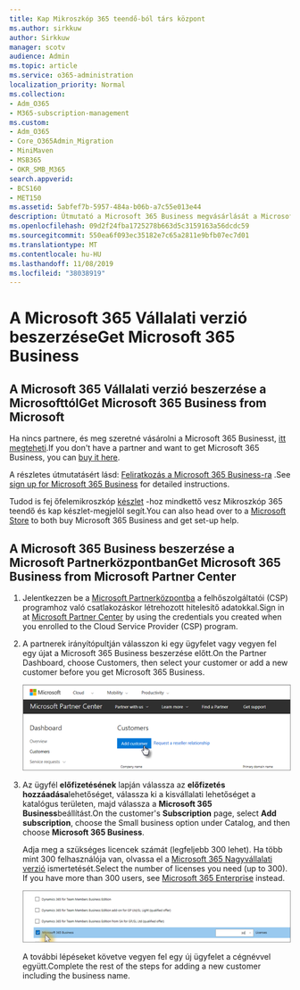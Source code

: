 ```yaml
---
title: Kap Mikroszkóp 365 teendő-ból társ központ
ms.author: sirkkuw
author: Sirkkuw
manager: scotv
audience: Admin
ms.topic: article
ms.service: o365-administration
localization_priority: Normal
ms.collection:
- Adm_O365
- M365-subscription-management
ms.custom:
- Adm_O365
- Core_O365Admin_Migration
- MiniMaven
- MSB365
- OKR_SMB_M365
search.appverid:
- BCS160
- MET150
ms.assetid: 5abfef7b-5957-484a-b06b-a7c55e013e44
description: Útmutató a Microsoft 365 Business megvásárlását a Microsoft Partnerközpontból.
ms.openlocfilehash: 09d2f24fba1725278b663d5c3159163a56dcdc59
ms.sourcegitcommit: 550ea6f093ec35182e7c65a2811e9bfb07ec7d01
ms.translationtype: MT
ms.contentlocale: hu-HU
ms.lasthandoff: 11/08/2019
ms.locfileid: "38038919"
---
```

# <a name="get-microsoft-365-business"></a><span data-ttu-id="a8b83-103">A Microsoft 365 Vállalati verzió beszerzése</span><span class="sxs-lookup"><span data-stu-id="a8b83-103">Get Microsoft 365 Business</span></span>

## <a name="get-microsoft-365-business-from-microsoft"></a><span data-ttu-id="a8b83-104">A Microsoft 365 Vállalati verzió beszerzése a Microsofttól</span><span class="sxs-lookup"><span data-stu-id="a8b83-104">Get Microsoft 365 Business from Microsoft</span></span>

<span data-ttu-id="a8b83-105">Ha nincs partnere, és meg szeretné vásárolni a Microsoft 365 Businesst, [itt megteheti](https://www.microsoft.com/en-US/microsoft-365/business).</span><span class="sxs-lookup"><span data-stu-id="a8b83-105">If you don't have a partner and want to get Microsoft 365 Business, you can [buy it here](https://www.microsoft.com/en-US/microsoft-365/business).</span></span>

<span data-ttu-id="a8b83-106">A részletes útmutatásért lásd: [Feliratkozás a Microsoft 365 Business-ra](sign-up.md) .</span><span class="sxs-lookup"><span data-stu-id="a8b83-106">See [sign up for Microsoft 365 Business](sign-up.md) for detailed instructions.</span></span>

<span data-ttu-id="a8b83-107">Tudod is fej őfelemikroszkóp [készlet](https://www.microsoft.com/en-us/store/locations/find-a-store?icid=en_US_Store_UH_FAS) -hoz mindkettő vesz Mikroszkóp 365 teendő és kap készlet-megjelöl segít.</span><span class="sxs-lookup"><span data-stu-id="a8b83-107">You can also head over to a [Microsoft Store](https://www.microsoft.com/en-us/store/locations/find-a-store?icid=en_US_Store_UH_FAS) to both buy Microsoft 365 Business and get set-up help.</span></span>
  
## <a name="get-microsoft-365-business-from-microsoft-partner-center"></a><span data-ttu-id="a8b83-108">A Microsoft 365 Business beszerzése a Microsoft Partnerközpontban</span><span class="sxs-lookup"><span data-stu-id="a8b83-108">Get Microsoft 365 Business from Microsoft Partner Center</span></span>

1. <span data-ttu-id="a8b83-109">Jelentkezzen be a [Microsoft Partnerközpontba](https://go.microsoft.com/fwlink/p/?linkid=849910) a felhőszolgáltatói (CSP) programhoz való csatlakozáskor létrehozott hitelesítő adatokkal.</span><span class="sxs-lookup"><span data-stu-id="a8b83-109">Sign in at [Microsoft Partner Center](https://go.microsoft.com/fwlink/p/?linkid=849910) by using the credentials you created when you enrolled to the Cloud Service Provider (CSP) program.</span></span> 
    
2. <span data-ttu-id="a8b83-110">A partnerek irányítópultján válasszon ki egy ügyfelet vagy vegyen fel egy újat a Microsoft 365 Business beszerzése előtt.</span><span class="sxs-lookup"><span data-stu-id="a8b83-110">On the Partner Dashboard, choose Customers, then select your customer or add a new customer before you get Microsoft 365 Business.</span></span>
    
    ![In the Microsoft Partner center, add a new customer.](media/ec807d07-bbd2-411f-8fe1-c644cf9a3882.png)
  
3. <span data-ttu-id="a8b83-112">Az ügyfél **előfizetésének** lapján válassza az **előfizetés hozzáadása**lehetőséget, válassza ki a kisvállalati lehetőséget a katalógus területen, majd válassza a **Microsoft 365 Business**beállítást.</span><span class="sxs-lookup"><span data-stu-id="a8b83-112">On the customer's **Subscription** page, select **Add subscription**, choose the Small business option under Catalog, and then choose **Microsoft 365 Business**.</span></span>
    
    <span data-ttu-id="a8b83-p101">Adja meg a szükséges licencek számát (legfeljebb 300 lehet). Ha több mint 300 felhasználója van, olvassa el a [Microsoft 365 Nagyvállalati verzió](https://go.microsoft.com/fwlink/p/?linkid=862316) ismertetését.</span><span class="sxs-lookup"><span data-stu-id="a8b83-p101">Select the number of licenses you need (up to 300). If you have more than 300 users, see [Microsoft 365 Enterprise](https://go.microsoft.com/fwlink/p/?linkid=862316) instead.</span></span> 
    
    ![On the New subscription page choose small business.](media/52d99e89-2175-4974-84bb-dd626048541b.png)
  
    <span data-ttu-id="a8b83-116">A további lépéseket követve vegyen fel egy új ügyfelet a cégnévvel együtt.</span><span class="sxs-lookup"><span data-stu-id="a8b83-116">Complete the rest of the steps for adding a new customer including the business name.</span></span>
    


